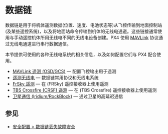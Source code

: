 # 数据链

数据链是用于将机体遥测数据(位置、速度、电池状态等)从飞控传输到地面控制站(及某些遥控系统)，以及将地面站命令传输到机体的无线电通道。这些链接通常使用与手动遥控机体所用无线电不同的无线电设备创建。PX4 使用 [MAVLink](https://mavlink.io/en/) 协议通过无线电通道进行串行数据通信。

本节提供可使用的各种无线电系统的相关信息，以及如何配置它们与 PX4 配合使用。

- [MAVLink 遥测 (OSD/GCS)](../peripherals/mavlink_peripherals.md) — 配置飞控输出用于遥测
- [遥测无线电](../telemetry/index.md) — 数据链常用协议和无线电系统
- [FrSky 遥测](../peripherals/frsky_telemetry.md) — 在 (FRSky) 遥控接收器上使用遥测
- [TBS Crossfire (CRSF) 遥测](../telemetry/crsf_telemetry.md) — 在 (TBS Crossfire) 遥控接收器上使用遥测
- [卫星通信 (Iridium/RockBlock)](../advanced_features/satcom_roadblock.md) — 通过卫星的高延迟通信

## 参见

- [安全配置 > 数据链丢失故障安全](../config/safety.md#data-link-loss-failsafe)